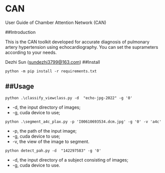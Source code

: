 # CAN

User Guide of Chamber Attention Network (CAN)

##Introduction

This is the CAN toolkit developed for accurate diagnosis of pulmonary artery hypertension using echocardiography. You can set the suprameters according to your needs.

Dezhi Sun (sundezhi3799@163.com) 
##Install
```
python -m pip install -r requirements.txt
```
##Usage
---
```python .\classify_viewclass.py -d  "echo-jpg-2022" -g '0'```<br>
- -d, the input directory of images;
- -g, cuda device to use;

```python .\segment_a4c_plax.py -p 'I00610693534.dcm.jpg' -g '0' -v 'a4c'```<br>
- -p, the path of the input image;
- -g, cuda device to use;
- -v, the view of the image to segment.

```python detect_pah.py -d  "142297583" -g '0'```
- -d, the input directory of a subject consisting of images;
- -g, cuda device to use.
